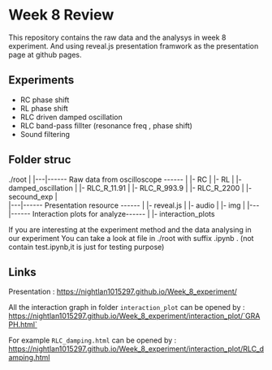 # Week 8 Review

This repository contains the raw data and the analysys in week 8 experiment.
And using reveal.js presentation framwork as the presentation page at github pages.

## Experiments

- RC phase shift
- RL phase shift
- RLC driven damped oscillation
- RLC band-pass fillter (resonance freq , phase shift)
- Sound filtering


## Folder struc 

./root
  |
  |---|------ Raw data from oscilloscope ------
  |   |- RC
  |   |- RL
  |   |- damped_oscillation 
  |   |- RLC_R_11.91 
  |   |- RLC_R_993.9 
  |   |- RLC_R_2200
  |   |- secound_exp
  |   
  |---|------ Presentation resource ------
  |   |- reveal.js 
  |   |- audio
  |   |- img
  |
  |---|------ Interaction plots for analyze------
  |   |- interaction_plots


If you are interesting at the experiment method and the data analysing in our experiment
You can take a look at file in ./root with suffix .ipynb . 
(not contain test.ipynb,it is just for testing purpose)

## Links
Presentation : https://nightlan1015297.github.io/Week_8_experiment/

All the interaction graph in folder `interaction_plot` can be opened by :
https://nightlan1015297.github.io/Week_8_experiment/interaction_plot/`GRAPH.html` 

For example `RLC_damping.html` can be opened by :
https://nightlan1015297.github.io/Week_8_experiment/interaction_plot/RLC_damping.html
